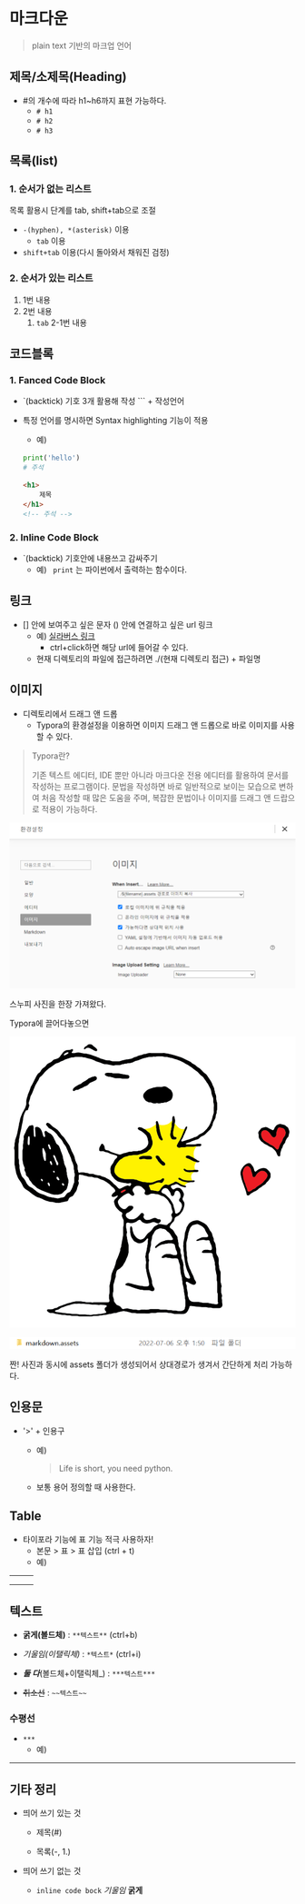 # 마크다운

> plain text 기반의 마크업 언어

## 제목/소제목(Heading)

- #의 개수에 따라 h1~h6까지 표현 가능하다.
  - `# h1`
  - `# h2`
  - `# h3`

## 목록(list)

### 1. 순서가 없는 리스트

목록 활용시 단계를 tab, shift+tab으로 조절

- `-(hyphen), *(asterisk)` 이용
  - `tab` 이용
- `shift+tab` 이용(다시 돌아와서 채워진 검정)

### 2. 순서가 있는 리스트

1. 1번 내용
2. 2번 내용
   1. `tab` 2-1번 내용


## 코드블록

### 1. Fanced Code Block

- `(backtick) 기호 3개 활용해 작성 ``` + 작성언어

- 특정 언어를 명시하면 Syntax highlighting 기능이 적용

  - 예)
  
  ``` python
  print('hello')
  # 주석
  ```
  
  ```html
  <h1>
      제목
  </h1>
  <!-- 주석 -->
  ```

### 2. Inline Code Block

- `(backtick) 기호안에 내용쓰고 감싸주기
  - 예) ` print` 는 파이썬에서 출력하는 함수이다.

## 링크

- [] 안에 보여주고 싶은 문자 () 안에 연결하고 싶은 url 링크
  - 예) [실라버스 링크](https://syllabus.com)
    - ctrl+click하면 해당 url에 들어갈 수 있다.
  - 현재 디렉토리의 파일에 접근하려면 ./(현재 디렉토리 접근) + 파일명

## 이미지

- 디렉토리에서 드래그 앤 드롭
  - Typora의 환경설정을 이용하면 이미지 드래그 앤 드롭으로 바로 이미지를 사용할 수 있다.

> Typora란?
>
> 기존 텍스트 에디터, IDE 뿐만 아니라 마크다운 전용 에디터를 활용하여 문서를 작성하는 프로그램이다. 문법을 작성하면 바로 일반적으로 보이는 모습으로 변하여 처음 작성할 때 많은 도움을 주며, 복잡한 문법이나 이미지를 드래그 앤 드랍으로 적용이 가능하다.

![setting](markdown.assets/setting.PNG)

스누피 사진을 한장 가져왔다.

Typora에 끌어다놓으면

![snoopy](markdown.assets/snoopy.png)

![assets](markdown.assets/assets-16570832044332.PNG)

짠! 사진과 동시에 assets 폴더가 생성되어서 상대경로가 생겨서 간단하게 처리 가능하다.

## 인용문

- '>' + 인용구
  - 예)  
  
    > Life is short, you need python.
    >
   - 보통 용어 정의할 때 사용한다.

## Table

- 타이포라 기능에 표 기능 적극 사용하자!
  - 본문 > 표 > 표 삽입 (ctrl + t)
  - 예)

|      |      |      |
| ---- | ---- | ---- |
|      |      |      |
|      |      |      |
|      |      |      |

## 텍스트

- **굵게(볼드체)** : `**텍스트**` (ctrl+b)

- *기울임(이탤릭체)* : `*텍스트*` (ctrl+i)

- ***둘 다***(볼드체+이탤릭체_) : `***텍스트***`

- ~~취소선~~ : `~~텍스트~~`

### 수평선

- `***`
  - 예)

***

## 기타 정리

- 띄어 쓰기 있는 것

  - 제목(#)

  - 목록(-, 1.)


- 띄어 쓰기 없는 것
  - `inline code bock` *기울임*  **굵게**


